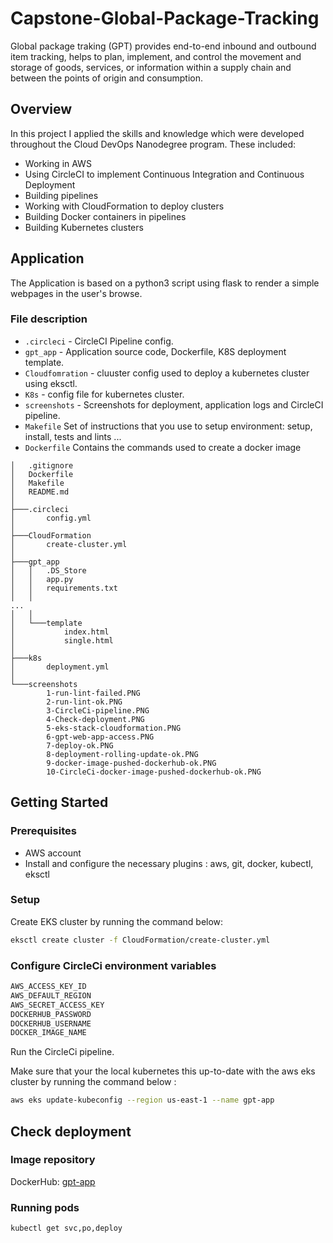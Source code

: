 # Capstone-Global-Package-Tracking

Global package traking (GPT) provides end-to-end inbound and outbound item tracking, helps to plan, implement, and control the movement and storage of goods, services, or information within a supply chain and between the points of origin and consumption.

## Overview

In this project I applied the skills and knowledge which were developed throughout the Cloud DevOps Nanodegree program. These included:

- Working in AWS
- Using CircleCI to implement Continuous Integration and Continuous Deployment
- Building pipelines
- Working with CloudFormation to deploy clusters
- Building Docker containers in pipelines
- Building Kubernetes clusters

## Application

The Application is based on a python3 script using flask to render a simple webpages in the user's browse.

### File description

- `.circleci` - CircleCI Pipeline config.
- `gpt_app` - Application source code, Dockerfile, K8S deployment template.
- `Cloudfomration` - cluuster config used to deploy a kubernetes cluster using eksctl.
- `K8s` - config file for kubernetes cluster.
- `screenshots` - Screenshots for deployment, application logs and CircleCI pipeline.
- `Makefile` Set of instructions that you use to setup environment: setup, install, tests and lints ...
- `Dockerfile` Contains the commands used to create a docker image

```
│   .gitignore
│   Dockerfile
│   Makefile
│   README.md
│
├───.circleci
│       config.yml
│
├───CloudFormation
│       create-cluster.yml
│
├───gpt_app
│   │   .DS_Store
│   │   app.py
│   │   requirements.txt
│   │
...
│   │
│   └───template
│           index.html
│           single.html
│
├───k8s
│       deployment.yml
│
└───screenshots
        1-run-lint-failed.PNG
        2-run-lint-ok.PNG
        3-CircleCi-pipeline.PNG
        4-Check-deployment.PNG
        5-eks-stack-cloudformation.PNG
        6-gpt-web-app-access.PNG
        7-deploy-ok.PNG
        8-deployment-rolling-update-ok.PNG
        9-docker-image-pushed-dockerhub-ok.PNG
        10-CircleCi-docker-image-pushed-dockerhub-ok.PNG
```

## Getting Started

### Prerequisites

- AWS account
- Install and configure the necessary plugins : aws, git, docker, kubectl, eksctl

### Setup

Create EKS cluster by running the command below:

```sh
eksctl create cluster -f CloudFormation/create-cluster.yml
```

### Configure CircleCi environment variables

```sh
AWS_ACCESS_KEY_ID
AWS_DEFAULT_REGION
AWS_SECRET_ACCESS_KEY
DOCKERHUB_PASSWORD
DOCKERHUB_USERNAME
DOCKER_IMAGE_NAME
```

Run the CircleCi pipeline.

Make sure that your the local kubernetes this up-to-date with the aws eks cluster by running the command below :

```sh
aws eks update-kubeconfig --region us-east-1 --name gpt-app
```

## Check deployment

### Image repository

DockerHub: [gpt-app](https://hub.docker.com/repository/docker/khanhmhq/gpt-app)

### Running pods

```sh
kubectl get svc,po,deploy
```
